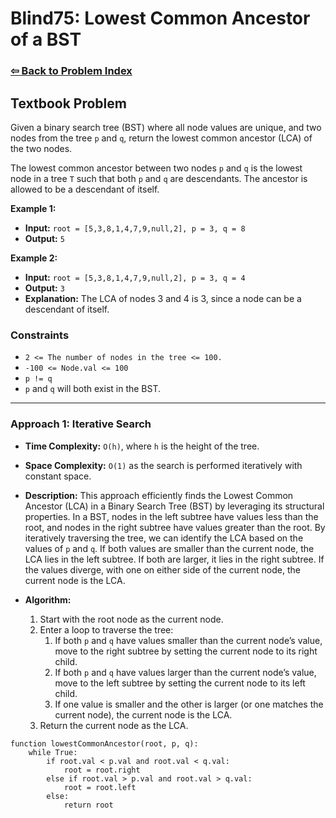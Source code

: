 # Blind75: Lowest Common Ancestor of a BST

### [⇦ Back to Problem Index](../../index.md)

## Textbook Problem

Given a binary search tree (BST) where all node values are unique, and two nodes from the tree `p` and `q`, return the lowest common ancestor (LCA) of the two nodes.

The lowest common ancestor between two nodes `p` and `q` is the lowest node in a tree `T` such that both `p` and `q` are descendants. The ancestor is allowed to be a descendant of itself.

**Example 1:**

-   **Input:** `root = [5,3,8,1,4,7,9,null,2], p = 3, q = 8`
-   **Output:** `5`

**Example 2:**

-   **Input:** `root = [5,3,8,1,4,7,9,null,2], p = 3, q = 4`
-   **Output:** `3`
-   **Explanation:** The LCA of nodes 3 and 4 is 3, since a node can be a descendant of itself.

### Constraints

-   `2 <= The number of nodes in the tree <= 100.`
-   `-100 <= Node.val <= 100`
-   `p != q`
-   `p` and `q` will both exist in the BST.

---

### Approach 1: Iterative Search

-   **Time Complexity:** `O(h)`, where `h` is the height of the tree.
-   **Space Complexity:** `O(1)` as the search is performed iteratively with constant space.
-   **Description:** This approach efficiently finds the Lowest Common Ancestor (LCA) in a Binary Search Tree (BST) by leveraging its structural properties. In a BST, nodes in the left subtree have values less than the root, and nodes in the right subtree have values greater than the root. By iteratively traversing the tree, we can identify the LCA based on the values of `p` and `q`. If both values are smaller than the current node, the LCA lies in the left subtree. If both are larger, it lies in the right subtree. If the values diverge, with one on either side of the current node, the current node is the LCA.
-   **Algorithm:**

    1.  Start with the root node as the current node.
    2.  Enter a loop to traverse the tree:
        1. If both `p` and `q` have values smaller than the current node’s value, move to the right subtree by setting the current node to its right child.
        2. If both `p` and `q` have values larger than the current node’s value, move to the left subtree by setting the current node to its left child.
        3. If one value is smaller and the other is larger (or one matches the current node), the current node is the LCA.
    3.  Return the current node as the LCA.

```pseudo
function lowestCommonAncestor(root, p, q):
	while True:
		if root.val < p.val and root.val < q.val:
			root = root.right
		else if root.val > p.val and root.val > q.val:
			root = root.left
		else:
			return root
```
